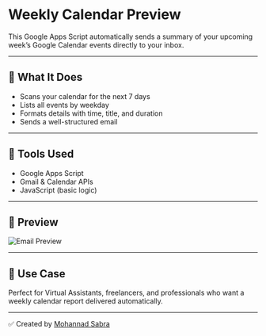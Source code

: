 # Weekly Calendar Preview

This Google Apps Script automatically sends a summary of your upcoming week’s Google Calendar events directly to your inbox.

---

## 🔧 What It Does

- Scans your calendar for the next 7 days
- Lists all events by weekday
- Formats details with time, title, and duration
- Sends a well-structured email

---

## 💼 Tools Used

- Google Apps Script
- Gmail & Calendar APIs
- JavaScript (basic logic)

---

## 📸 Preview

![Email Preview](https://github.com/user-attachments/assets/c3817efb-3aaa-47f4-8a00-c3e02c6c79f9)


---

## 📌 Use Case

Perfect for Virtual Assistants, freelancers, and professionals who want a weekly calendar report delivered automatically.

---

✅ Created by [Mohannad Sabra](https://www.upwork.com/freelancers/~013366e80430144ffc)
